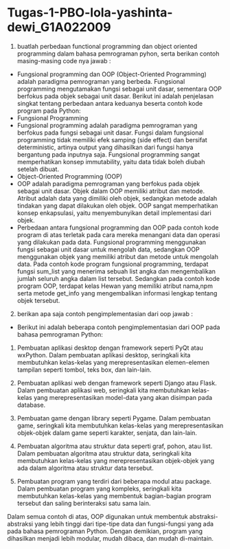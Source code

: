 # Tugas-1-PBO-lola-yashinta-dewi_G1A022009

 1. buatlah perbedaan functional programming dan object oriented programming dalam bahasa pemrograman pyhon, serta berikan contoh masing-masing code nya
 jawab : 
 + Fungsional programming dan OOP (Object-Oriented Programming) adalah paradigma pemrograman yang berbeda. Fungsional programming mengutamakan fungsi sebagai unit dasar, sementara OOP berfokus pada objek sebagai unit dasar. Berikut ini adalah penjelasan singkat tentang perbedaan antara keduanya beserta contoh kode program pada Python:
+ Fungsional Programming
+ Fungsional programming adalah paradigma pemrograman yang berfokus pada fungsi sebagai unit dasar. Fungsi dalam fungsional programming tidak memiliki efek samping (side effect) dan bersifat deterministic, artinya output yang dihasilkan dari fungsi hanya bergantung pada inputnya saja. Fungsional programming sangat memperhatikan konsep immutability, yaitu data tidak boleh diubah setelah dibuat.
+ Object-Oriented Programming (OOP)
+ OOP adalah paradigma pemrograman yang berfokus pada objek sebagai unit dasar. Objek dalam OOP memiliki atribut dan metode. Atribut adalah data yang dimiliki oleh objek, sedangkan metode adalah tindakan yang dapat dilakukan oleh objek. OOP sangat memperhatikan konsep enkapsulasi, yaitu menyembunyikan detail implementasi dari objek.
+ Perbedaan antara fungsional programming dan OOP pada contoh kode program di atas terletak pada cara mereka menangani data dan operasi yang dilakukan pada data. Fungsional programming menggunakan fungsi sebagai unit dasar untuk mengolah data, sedangkan OOP menggunakan objek yang memiliki atribut dan metode untuk mengolah data. Pada contoh kode program fungsional programming, terdapat fungsi sum_list yang menerima sebuah list angka dan mengembalikan jumlah seluruh angka dalam list tersebut. Sedangkan pada contoh kode program OOP, terdapat kelas Hewan yang memiliki atribut nama,npm serta metode get_info yang mengembalikan informasi lengkap tentang objek tersebut.

2. berikan apa saja contoh pengimplementasian dari oop
jawab :
+ Berikut ini adalah beberapa contoh pengimplementasian dari OOP pada bahasa pemrograman Python:
1. Pembuatan aplikasi desktop dengan framework seperti PyQt atau wxPython. Dalam pembuatan aplikasi desktop, seringkali kita membutuhkan kelas-kelas yang merepresentasikan elemen-elemen tampilan seperti tombol, teks box, dan lain-lain.

3. Pembuatan aplikasi web dengan framework seperti Django atau Flask. Dalam pembuatan aplikasi web, seringkali kita membutuhkan kelas-kelas yang merepresentasikan model-data yang akan disimpan pada database.

4. Pembuatan game dengan library seperti Pygame. Dalam pembuatan game, seringkali kita membutuhkan kelas-kelas yang merepresentasikan objek-objek dalam game seperti karakter, senjata, dan lain-lain.

5. Pembuatan algoritma atau struktur data seperti graf, pohon, atau list. Dalam pembuatan algoritma atau struktur data, seringkali kita membutuhkan kelas-kelas yang merepresentasikan objek-objek yang ada dalam algoritma atau struktur data tersebut.
6. Pembuatan program yang terdiri dari beberapa modul atau package. Dalam pembuatan program yang kompleks, seringkali kita membutuhkan kelas-kelas yang membentuk bagian-bagian program tersebut dan saling berinteraksi satu sama lain.

Dalam semua contoh di atas, OOP digunakan untuk membentuk abstraksi-abstraksi yang lebih tinggi dari tipe-tipe data dan fungsi-fungsi yang ada pada bahasa pemrograman Python. Dengan demikian, program yang dihasilkan menjadi lebih modular, mudah dibaca, dan mudah di-maintain.
